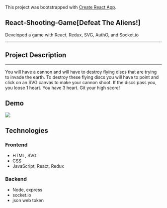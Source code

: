This project was bootstrapped with [Create React App](https://github.com/facebook/create-react-app).

## React-Shooting-Game[Defeat The Aliens!]
Developed a game with React, Redux, SVG, AuthO, and Socket.io
<hr/>

<h2>Project Description</h2><hr/>
You will have a cannon and will have to destroy flying discs that are trying to invade the earth. To destroy these flying discs you will have to point and click on an SVG canvas to make your cannon shoot. If the discs pass you, you loose 1 heart. You have 3 heart. Git your high score!

## Demo
![](demo.gif)

## Technologies
<h3>Frontend</h3>
<dl>
  <ul>
    <li>HTML, SVG</li>
    <li>CSS</li>
    <li>JavaScript, React, Redux</li>
  </ul>
</dl>

<h3>Backend</h3>
<dl>
  <ul>
    <li>Node, express</li>
    <li>socket.io</li>
    <li>json web token</li>
  </ul>
</dl>






